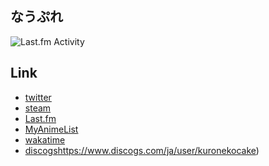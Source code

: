 ## なうぷれ
<img src="https://toru.kio.dev/api/v1/NekoCake?theme=nord&blur" alt="Last.fm Activity" />

## Link
- [twitter](https://twitter.com/96neko_nify)
- [steam](https://steamcommunity.com/id/Frogfoot_7/)
- [Last.fm](https://www.last.fm/ja/user/NekoCake)
- [MyAnimeList](https://myanimelist.net/animelist/kuronekocake?status=7&order=4&order2=0)
- [wakatime](https://wakatime.com/@nekocake)
- [discogs](https://www.discogs.com/ja/user/kuronekocake)https://www.discogs.com/ja/user/kuronekocake)

